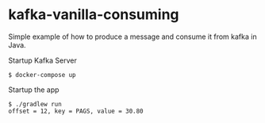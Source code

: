 # kafka-vanilla-consuming
Simple example of how to produce a message and consume it from kafka in Java.

Startup Kafka Server
```
$ docker-compose up
```

Startup  the app
```
$ ./gradlew run
offset = 12, key = PAGS, value = 30.80
```
